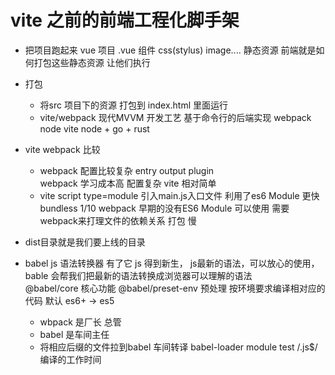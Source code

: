 # vite 之前的前端工程化脚手架

- 把项目跑起来 
    vue 项目  .vue 组件 css(stylus) image....
    静态资源  前端就是如何打包这些静态资源 让他们执行

- 打包
    - 将src 项目下的资源  打包到 index.html 里面运行
    - vite/webpack  现代MVVM  开发工艺  基于命令行的后端实现
     webpack node
     vite node + go + rust
- vite webpack 比较
    - webpack 配置比较复杂 entry output plugin  
        webpack 学习成本高 配置复杂 
        vite 相对简单
    - vite script type=module 引入main.js入口文件
        利用了es6 Module  更快  bundless 1/10 
        webpack 早期的没有ES6 Module 可以使用 需要webpack来打理文件的依赖关系  打包 慢  
- dist目录就是我们要上线的目录
- babel 
    js 语法转换器  有了它 js 得到新生， js最新的语法，可以放心的使用，bable 会帮我们把最新的语法转换成浏览器可以理解的语法  
    @babel/core 核心功能
    @babel/preset-env  预处理  按环境要求编译相对应的代码  默认 es6+ -> es5 
    - wbpack  是厂长  总管
    - babel  是车间主任
    - 将相应后缀的文件拉到babel 车间转译  babel-loader 
        module  test  /\.js$/  
        编译的工作时间  